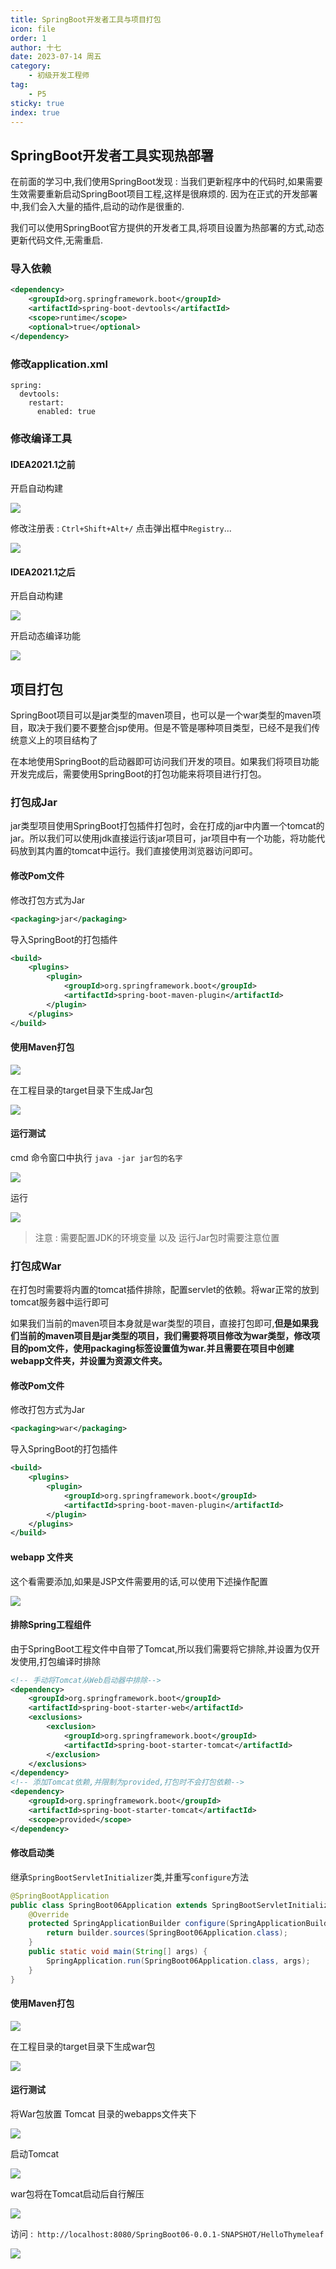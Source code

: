 ```yaml
---
title: SpringBoot开发者工具与项目打包
icon: file
order: 1
author: 十七
date: 2023-07-14 周五
category:
	- 初级开发工程师
tag:
	- P5
sticky: true
index: true
---
```


## SpringBoot开发者工具实现热部署

在前面的学习中,我们使用SpringBoot发现 :  当我们更新程序中的代码时,如果需要生效需要重新启动SpringBoot项目工程,这样是很麻烦的. 因为在正式的开发部署中,我们会入大量的插件,启动的动作是很重的.

我们可以使用SpringBoot官方提供的开发者工具,将项目设置为热部署的方式,动态更新代码文件,无需重启.

### 导入依赖

```XML
<dependency>
	<groupId>org.springframework.boot</groupId>
	<artifactId>spring-boot-devtools</artifactId>
	<scope>runtime</scope>
	<optional>true</optional>
</dependency>
```

### 修改application.xml

```ymal
spring:
  devtools:
    restart:
      enabled: true
```

### 修改编译工具

#### IDEA2021.1之前

开启自动构建

![](assets/image-20230714164109348.png)

修改注册表 : `Ctrl+Shift+Alt+/` 点击弹出框中`Registry`...

![](assets/image-20230714164208935.png)

#### IDEA2021.1之后

开启自动构建

![](assets/image-20230714164109348.png)

开启动态编译功能

![](assets/image-20230714164032082.png)

## 项目打包

SpringBoot项目可以是jar类型的maven项目，也可以是一个war类型的maven项目，取决于我们要不要整合jsp使用。但是不管是哪种项目类型，已经不是我们传统意义上的项目结构了

在本地使用SpringBoot的启动器即可访问我们开发的项目。如果我们将项目功能开发完成后，需要使用SpringBoot的打包功能来将项目进行打包。

### 打包成Jar

jar类型项目使用SpringBoot打包插件打包时，会在打成的jar中内置一个tomcat的jar。所以我们可以使用jdk直接运行该jar项目可，jar项目中有一个功能，将功能代码放到其内置的tomcat中运行。我们直接使用浏览器访问即可。

#### 修改Pom文件

修改打包方式为Jar

```XMl
<packaging>jar</packaging>
```

导入SpringBoot的打包插件

```XMl
<build>
	<plugins>
		<plugin>
			<groupId>org.springframework.boot</groupId>
			<artifactId>spring-boot-maven-plugin</artifactId>
		</plugin>
	</plugins>
</build>
```

#### 使用Maven打包

![](assets/image-20230714172953352.png)

在工程目录的target目录下生成Jar包

![](assets/image-20230714173135536.png)

#### 运行测试

cmd 命令窗口中执行 `java -jar jar包的名字`

![](assets/image-20230714173318547.png)

运行

![](assets/image-20230714173532611.png)

> 注意 : 需要配置JDK的环境变量 以及 运行Jar包时需要注意位置

### 打包成War

在打包时需要将内置的tomcat插件排除，配置servlet的依赖。将war正常的放到tomcat服务器中运行即可

如果我们当前的maven项目本身就是war类型的项目，直接打包即可,**但是如果我们当前的maven项目是jar类型的项目，我们需要将项目修改为war类型，修改项目的pom文件，使用packaging标签设置值为war.并且需要在项目中创建webapp文件夹，并设置为资源文件夹。**

#### 修改Pom文件

修改打包方式为Jar

```XMl
<packaging>war</packaging>
```

导入SpringBoot的打包插件

```XMl
<build>
	<plugins>
		<plugin>
			<groupId>org.springframework.boot</groupId>
			<artifactId>spring-boot-maven-plugin</artifactId>
		</plugin>
	</plugins>
</build>
```

#### webapp 文件夹

这个看需要添加,如果是JSP文件需要用的话,可以使用下述操作配置

![](assets/image-20230714175811062.png)

#### 排除Spring工程组件

由于SpringBoot工程文件中自带了Tomcat,所以我们需要将它排除,并设置为仅开发使用,打包编译时排除

```XML
<!-- 手动将Tomcat从Web启动器中排除-->
<dependency>
	<groupId>org.springframework.boot</groupId>
	<artifactId>spring-boot-starter-web</artifactId>
	<exclusions>
		<exclusion>
			<groupId>org.springframework.boot</groupId>
			<artifactId>spring-boot-starter-tomcat</artifactId>
		</exclusion>
	</exclusions>
</dependency>
<!-- 添加Tomcat依赖,并限制为provided,打包时不会打包依赖-->
<dependency>
	<groupId>org.springframework.boot</groupId>
	<artifactId>spring-boot-starter-tomcat</artifactId>
	<scope>provided</scope>
</dependency>
```

#### 修改启动类

继承`SpringBootServletInitializer`类,并重写`configure`方法

```java
@SpringBootApplication
public class SpringBoot06Application extends SpringBootServletInitializer {
    @Override
    protected SpringApplicationBuilder configure(SpringApplicationBuilder builder) {
        return builder.sources(SpringBoot06Application.class);
    }
    public static void main(String[] args) {
        SpringApplication.run(SpringBoot06Application.class, args);
    }
}
```

#### 使用Maven打包

![](assets/image-20230714172953352.png)

在工程目录的target目录下生成war包

![](assets/image-20230714181402954.png)

#### 运行测试

将War包放置 Tomcat 目录的webapps文件夹下

![](assets/image-20230714181621782.png)

启动Tomcat

![](assets/image-20230714181852682.png)

war包将在Tomcat启动后自行解压

![](assets/image-20230714181929391.png)

访问 :` http://localhost:8080/SpringBoot06-0.0.1-SNAPSHOT/HelloThymeleaf`

![](assets/image-20230714182044557.png)



